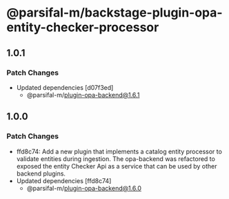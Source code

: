 # @parsifal-m/backstage-plugin-opa-entity-checker-processor

## 1.0.1

### Patch Changes

- Updated dependencies [d07f3ed]
  - @parsifal-m/plugin-opa-backend@1.6.1

## 1.0.0

### Patch Changes

- ffd8c74: Add a new plugin that implements a catalog entity processor to validate entities during ingestion. The opa-backend was refactored to exposed the entity Checker Api as a service that can be used by other backend plugins.
- Updated dependencies [ffd8c74]
  - @parsifal-m/plugin-opa-backend@1.6.0
